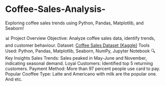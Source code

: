 # Coffee-Sales-Analysis-
Exploring coffee sales trends using Python, Pandas, Matplotlib, and Seaborn!

📊 Project Overview
Objective: Analyze coffee sales data, identify trends, and customer behaviour.
Dataset: [Coffee Sales Dataset (Kaggle)](https://www.kaggle.com/datasets/ihelon/coffee-sales)
Tools Used: Python, Pandas, Matplotlib, Seaborn, NumPy, Jupyter Notebook
🔍 Key Insights
Sales Trends: Sales peaked in May-June and November, indicating seasonal demand.
Loyal Customers: Identified top 5 returning customers.
Payment Method: More than 97 percent people use card to pay.
Popular Cooffee Type: Latte and Americano with milk are the popular one.
And etc.
